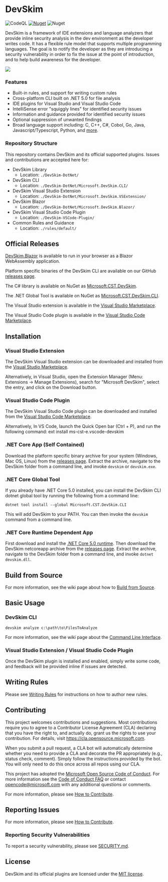 # DevSkim
![CodeQL](https://github.com/microsoft/DevSkim/workflows/CodeQL%20(CLI)/badge.svg) [![Nuget](https://img.shields.io/nuget/v/Microsoft.CST.Devskim)](https://www.nuget.org/packages/Microsoft.CST.DevSkim.CLI/) ![Nuget](https://img.shields.io/nuget/dt/Microsoft.CST.Devskim)

DevSkim is a framework of IDE extensions and language analyzers that provide inline security analysis 
in the dev environment as the developer writes code. It has a flexible rule model that supports multiple programming
languages. The goal is to notify the developer as they are introducing a security
vulnerability in order to fix the issue at the point of introduction, and to help build awareness
for the developer.

![](./DevSkim-VSCode-Plugin/vsc-example.gif)

### Features

* Built-in rules, and support for writing custom rules
* Cross-platform CLI built on .NET 5.0 for file analysis
* IDE plugins for Visual Studio and Visual Studio Code
* IntelliSense error "squiggly lines" for identified security issues
* Information and guidance provided for identified security issues
* Optional suppression of unwanted findings
* Broad language support including: C, C++, C#, Cobol, Go, Java, Javascript/Typescript, Python, and [more](https://github.com/Microsoft/DevSkim/wiki/Supported-Languages).

### Repository Structure

This repository contains DevSkim and its official supported plugins. Issues and contributions are accepted here for:

* DevSkim Library
  * Location: `./DevSkim-DotNet/`
* DevSkim CLI
  * Location: `./DevSkim-DotNet/Microsoft.DevSkim.CLI/`
* DevSkim Visual Studio Extension
  * Location: `./DevSkim-DotNet/Microsoft.DevSkim.VSExtension/`
* DevSkim Blazor
  * Location: `./DevSkim-DotNet/Microsoft.DevSkim.Blazor/`
* DevSkim Visual Studio Code Plugin
  * Location: `./DevSkim-VSCode-Plugin/`
* Common Rules and Guidance
  * Location: `./rules/default/`

## Official Releases

[DevSkim.Blazor](https://microsoft.github.io/DevSkim/) is available to run in your browser as a Blazor WebAssembly application.

Platform specific binaries of the DevSkim CLI are available on our GitHub [releases page](https://github.com/microsoft/DevSkim/releases).

The C# library is available on NuGet as [Microsoft.CST.DevSkim](https://www.nuget.org/packages/Microsoft.CST.DevSkim/).

The .NET Global Tool is available on NuGet as [Microsoft.CST.DevSkim.CLI](https://www.nuget.org/packages/Microsoft.CST.DevSkim.CLI/).

The Visual Studio extension is available in the [Visual Studio Marketplace](https://marketplace.visualstudio.com/items?itemName=MS-CST-E.MicrosoftDevSkim).

The Visual Studio Code plugin is available in the [Visual Studio Code Marketplace](https://marketplace.visualstudio.com/items?itemName=MS-CST-E.vscode-devskim).

## Installation

### Visual Studio Extension

The DevSkim Visual Studio extension can be downloaded and installed from the [Visual Studio Marketplace](https://marketplace.visualstudio.com/items?itemName=MS-CST-E.MicrosoftDevSkim).

Alternatively, in Visual Studio, open the Extension Manager (Menu: Extensions -> Manage Extensions), search for "Microsoft DevSkim", select the entry, and click on the Download button.

### Visual Studio Code Plugin

The DevSkim Visual Studio Code plugin can be downloaded and installed from the [Visual Studio Code Marketplace](https://marketplace.visualstudio.com/items?itemName=MS-CST-E.vscode-devskim).

Alternatively,  In VS Code, launch the Quick Open bar (Ctrl + P), and run the following command:
ext install ms-cst-e.vscode-devskim

### .NET Core App (Self Contained)

Download the platform specific binary archive for your system (Windows, Mac OS, Linux) from the [releases page](https://github.com/microsoft/DevSkim/releases). Extract the archive, navigate to the DevSkim folder from a command line, and invoke `devskim` or `devskim.exe`.

### .NET Core Global Tool

If you already have .NET Core 5.0 installed, you can install the DevSkim CLI dotnet global tool by running the following from a command line:

`dotnet tool install --global Microsoft.CST.DevSkim.CLI`

This will add DevSkim to your PATH. You can then invoke the `devskim` command from a command line.

### .NET Core Runtime Dependent App

First download and install the [.NET Core 5.0 runtime](https://dotnet.microsoft.com/).
Then download the DevSkim netcoreapp archive from the [releases page](https://github.com/microsoft/DevSkim/releases). Extract the archive, navigate to the DevSkim folder from a command line, and invoke `dotnet devskim.dll`.

## Build from Source

For more information, see the wiki page about how to [Build from Source](https://github.com/microsoft/DevSkim/wiki/Build-from-Source).

## Basic Usage

### DevSkim CLI

`devskim analyze c:\path\to\FilesToAnalyze`

For more information, see the wiki page about the [Command Line Interface](https://github.com/microsoft/DevSkim/wiki/Command-Line-Interface).

### Visual Studio Extension / Visual Studio Code Plugin

Once the DevSkim plugin is installed and enabled, simply write some code, and feedback will be provided inline if issues are detected.

## Writing Rules

Please see [Writing Rules](https://github.com/Microsoft/DevSkim/wiki/Writing-Rules) for
instructions on how to author new rules.

## Contributing

This project welcomes contributions and suggestions.  Most contributions require you to agree to a
Contributor License Agreement (CLA) declaring that you have the right to, and actually do, grant us
the rights to use your contribution. For details, visit https://cla.opensource.microsoft.com.

When you submit a pull request, a CLA bot will automatically determine whether you need to provide
a CLA and decorate the PR appropriately (e.g., status check, comment). Simply follow the instructions
provided by the bot. You will only need to do this once across all repos using our CLA.

This project has adopted the [Microsoft Open Source Code of Conduct](https://opensource.microsoft.com/codeofconduct/).
For more information see the [Code of Conduct FAQ](https://opensource.microsoft.com/codeofconduct/faq/) or
contact [opencode@microsoft.com](mailto:opencode@microsoft.com) with any additional questions or comments.

For more information, please see [How to Contribute](https://github.com/Microsoft/DevSkim/wiki/How-to-Contribute).

## Reporting Issues

For more information, please see [How to Contribute](https://github.com/Microsoft/DevSkim/wiki/How-to-Contribute).

### Reporting Security Vulnerabilities

To report a security vulnerability, please see [SECURITY.md](https://github.com/microsoft/DevSkim/blob/master/SECURITY.md).

## License

DevSkim and its official plugins are licensed under the [MIT license](https://github.com/microsoft/DevSkim/blob/master/LICENSE.txt).
